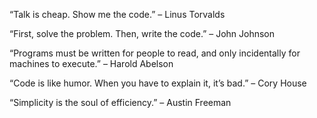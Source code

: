 “Talk is cheap. Show me the code.” – Linus Torvalds

“First, solve the problem. Then, write the code.” – John Johnson

“Programs must be written for people to read, and only incidentally for machines to execute.” – Harold Abelson

“Code is like humor. When you have to explain it, it’s bad.” – Cory House

“Simplicity is the soul of efficiency.” – Austin Freeman
